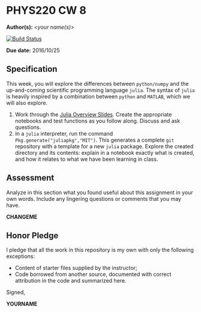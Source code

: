 # PHYS220 CW 8

**Author(s):** _\<your name(s)\>_

[![Build Status](https://travis-ci.org/chapman-phys220-2016f/cw-08-YOURNAME.svg?branch=master)](https://travis-ci.org/chapman-phys220-2016f/cw-08-YOURNAME)

**Due date:** 2016/10/25

## Specification

This week, you will explore the differences between ```python/numpy``` and the up-and-coming scientific programming language ```julia```. The syntax of ```julia``` is heavily inspired by a combination between ```python``` and ```MATLAB```, which we will also explore.

1. Work through the [Julia Overview Slides](http://slides.com/profdressel/julia-overview/). Create the appropriate notebooks and test functions as you follow along. Discuss and ask questions.
1. In a ```julia``` interpreter, run the command ```Pkg.generate("juliapkg","MIT")```. This generates a complete ```git``` repository with a template for a new ```julia``` package. Explore the created directory and its contents: explain in a notebook exactly what is created, and how it relates to what we have been learning in class.

## Assessment

Analyze in this section what you found useful about this assignment in your own words. Include any lingering questions or comments that you may have.

**CHANGEME**

## Honor Pledge

I pledge that all the work in this repository is my own with only the following exceptions:

* Content of starter files supplied by the instructor;
* Code borrowed from another source, documented with correct attribution in the code and summarized here.

Signed,

**YOURNAME**
